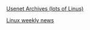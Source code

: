 [Usenet Archives (lots of Linus)](http://yarchive.net/comp/index.html)

[Linux weekly news](https://lwn.net/Archives/)

